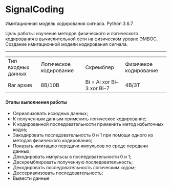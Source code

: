 # SignalCoding
Имитационная модель кодирования сигнала. Python 3.6.7

Цель работы: изучение методов физического и логического кодирования в вычислительной сети на физическом уровне ЭМВОС. Создание имитационной модели кодирования сигнала.

---
<table>
  <tr>
    <td>Тип входных данных</td>
    <td>Логическое кодирование</td>
    <td>Скремблер</td>
    <td>Физичекое кодирование</td>
  </tr>
  <tr>
    <td>Rar архив</td>
    <td>8B/10B</td>
    <td>Bi = Ai xor Bi–3 xor Bi–7</td>
    <td>4B/3T</td>
  </tr>
</table>

#### Этапы выполнения работы
<ul>
  <li> Сериализовать исходных данных; </li>
  <li> К полученным данным применить логическое кодирование; </li>
  <li> К кодированной последовательности применить метод избыточных кодов; </li>
  <li> Закодировать последовательность 0 и 1 при помощи одного из методов физического кодирования; </li>
  <li> Показать имитацию передачи импульсов по среде передачи данных; </li>
  <li> Декодировать импульсы в последовательности 0 и 1; </li>
  <li> Дескремблировать полученную последовательность; </li>
  <li> Декодировать последовательность логическим кодом; </li>
  <li> Дессериализовать последовательность; </li>
  <li> Вывести данные </li>
</ul>
